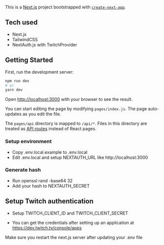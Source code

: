 This is a [Next.js](https://nextjs.org/) project bootstrapped with [`create-next-app`](https://github.com/vercel/next.js/tree/canary/packages/create-next-app).

## Tech used
- Next.js 
- TailwindCSS
- NextAuth.js with TwitchProvider

## Getting Started

First, run the development server:

```bash
npm run dev
# or
yarn dev
```

Open [http://localhost:3000](http://localhost:3000) with your browser to see the result.

You can start editing the page by modifying `pages/index.js`. The page auto-updates as you edit the file.

The `pages/api` directory is mapped to `/api/*`. Files in this directory are treated as [API routes](https://nextjs.org/docs/api-routes/introduction) instead of React pages.

### Setup environment
- Copy .env.local.example to .env.local
- Edit .env.local and setup NEXTAUTH_URL like http://localhost:3000

### Generate hash 
- Run openssl rand -base64 32
- Add your hash to NEXTAUTH_SECRET

## Setup Twitch authentication
- Setup TWITCH_CLIENT_ID and TWITCH_CLIENT_SECRET

- You can get the credentials after setting up an application at https://dev.twitch.tv/console/apps

Make sure you restart the next.js server after updating your .env file